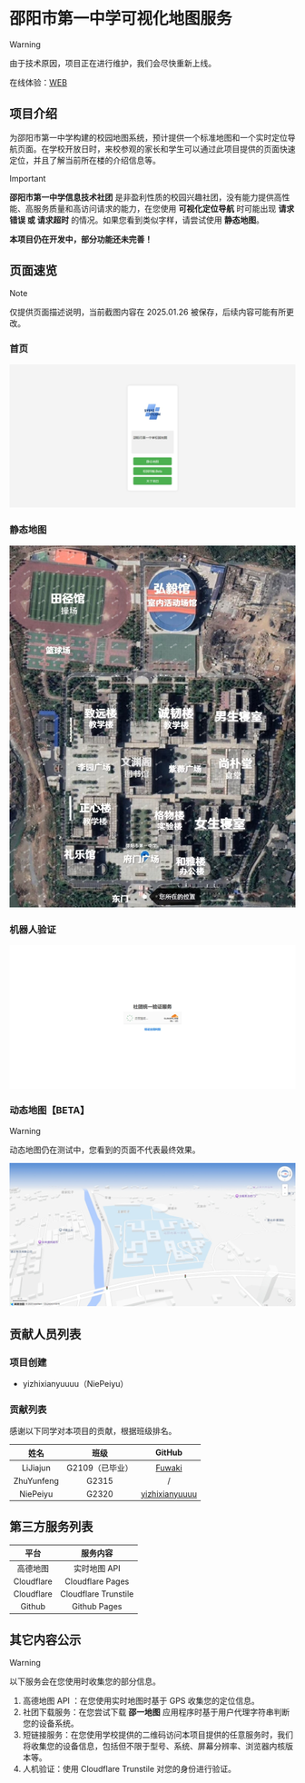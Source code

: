 # 邵阳市第一中学可视化地图服务

> [!WARNING]
> 由于技术原因，项目正在进行维护，我们会尽快重新上线。

在线体验：[WEB](https://sourl.cn/PB3VVL)

## 项目介绍
为邵阳市第一中学构建的校园地图系统，预计提供一个标准地图和一个实时定位导航页面。在学校开放日时，来校参观的家长和学生可以通过此项目提供的页面快速定位，并且了解当前所在楼的介绍信息等。

> [!IMPORTANT]
> **邵阳市第一中学信息技术社团** 是非盈利性质的校园兴趣社团，没有能力提供高性能、高服务质量和高访问请求的能力，在您使用 **可视化定位导航** 时可能出现 **请求错误 或 请求超时** 的情况。如果您看到类似字样，请尝试使用 **静态地图**。
>
> **本项目仍在开发中，部分功能还未完善！**

## 页面速览

> [!NOTE]
> 仅提供页面描述说明，当前截图内容在 2025.01.26 被保存，后续内容可能有所更改。

### 首页
![首页](./res/introd/index.jpeg)

### 静态地图
![静态地图](./res/img/b85596cb5e4064a09c93a9a6b55bcc9e.jpg)

### 机器人验证
![cft](./res/introd/cft.jpeg)

### 动态地图【BETA】
> [!WARNING]
> 动态地图仍在测试中，您看到的页面不代表最终效果。

![amap](./res/introd/amap.jpeg)


## 贡献人员列表
### 项目创建
- yizhixianyuuuu（NiePeiyu）
### 贡献列表
感谢以下同学对本项目的贡献，根据班级排名。

|姓名|班级|GitHub|
|:---:|:---:|:---:|
|LiJiajun|G2109（已毕业）|[Fuwaki](https://github.com/Fuwaki)|
|ZhuYunfeng|G2315|/|
|NiePeiyu|G2320|[yizhixianyuuuu](https://github.com/yizhixianyuuuu)|

## 第三方服务列表
|平台|服务内容|
|:---:|:---:|
|高德地图|实时地图 API|
|Cloudflare|Cloudflare Pages|
|Cloudflare|Cloudflare Trunstile|
|Github|Github Pages|

## 其它内容公示
> [!WARNING]
> 以下服务会在您使用时收集您的部分信息。
> 1. 高德地图 API ：在您使用实时地图时基于 GPS 收集您的定位信息。
> 2. 社团下载服务：在您尝试下载 **邵一地图** 应用程序时基于用户代理字符串判断您的设备系统。
> 3. 短链接服务：在您使用学校提供的二维码访问本项目提供的任意服务时，我们将收集您的设备信息，包括但不限于型号、系统、屏幕分辨率、浏览器内核版本等。
> 4. 人机验证：使用 Cloudflare Trunstile 对您的身份进行验证。
